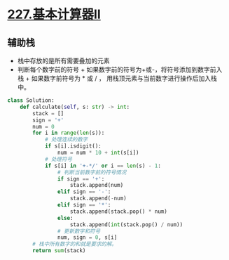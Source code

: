 # [227.基本计算器II](https://leetcode-cn.com/problems/basic-calculator-ii/)

## 辅助栈
+ 栈中存放的是所有需要叠加的元素
+ 判断每个数字前的符号
		+ 如果数字前的符号为+或-，将符号添加到数字前入栈
		+ 如果数字前符号为 * 或 / ， 用栈顶元素与当前数字进行操作后加入栈中。

``` python
class Solution:
    def calculate(self, s: str) -> int:
        stack = []
        sign = '+'
        num = 0
        for i in range(len(s)):
            # 处理连续的数字
            if s[i].isdigit():
                num = num * 10 + int(s[i])
            # 处理符号
            if s[i] in '+-*/' or i == len(s) - 1:
                # 判断当前数字前的符号情况
                if sign == '+':
                    stack.append(num)
                elif sign == '-':
                    stack.append(-num)
                elif sign == '*':
                    stack.append(stack.pop() * num)
                else:
                    stack.append(int(stack.pop() / num))
                # 更新数字和符号
                num, sign = 0, s[i]
        # 栈中所有数字的和就是要求的解。
        return sum(stack)
```